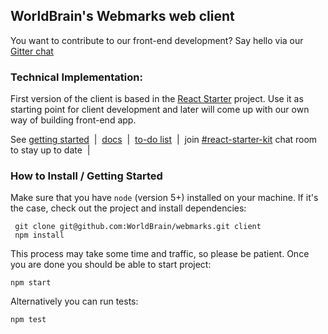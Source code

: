 ## WorldBrain's Webmarks web client

You want to contribute to our front-end development? Say hello via our [Gitter chat](https://gitter.im/WorldBrain/contact_us)

### Technical Implementation:

First version of the client is based in the [React Starter](https://github.com/kriasoft/react-starter-kit/tree/feature/redux) project. 
Use it as starting point for client development and later will come up with our own way of building front-end app.
   
See [getting started](./docs/getting-started.md) &nbsp;|&nbsp;
[docs](https://github.com/kriasoft/react-starter-kit/tree/master/docs) &nbsp;|&nbsp;
[to-do list](https://waffle.io/kriasoft/react-starter-kit) &nbsp;|&nbsp;
join [#react-starter-kit](https://gitter.im/kriasoft/react-starter-kit) chat room to stay up to date &nbsp;|&nbsp;
   
   
### How to Install / Getting Started

Make sure that you have `node` (version 5+) installed on your machine. If it's the case, check out the project and install dependencies:
 
```
 git clone git@github.com:WorldBrain/webmarks.git client
 npm install
``` 
 
This process may take some time and traffic, so please be patient. Once you are done you should be able to start project:

```
npm start
```

Alternatively you can run tests:

```
npm test
```
